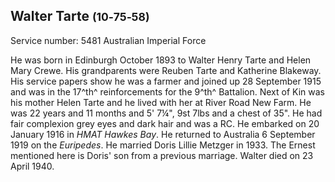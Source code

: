 ## Walter Tarte <small>(10‑75‑58)</small>

Service number: 5481 Australian Imperial Force 

He was born in Edinburgh October 1893 to Walter Henry Tarte and Helen Mary Crewe. His grandparents were Reuben Tarte and Katherine Blakeway. His service papers show he was a farmer and joined up 28 September 1915 and was in the 17^th^ reinforcements for the 9^th^ Battalion.
Next of Kin was his mother Helen Tarte and he lived with her at River Road New Farm. He was 22 years and 11 months and 5' 7¼", 9st 7lbs and a chest of 35". He had fair complexion grey eyes and dark hair and was a RC. He embarked on 20 January 1916 in *HMAT Hawkes Bay*. He returned to Australia 6 September 1919 on the *Euripedes*. He married Doris Lillie Metzger in 1933. The Ernest mentioned here is Doris' son from a previous marriage. Walter died on 23 April 1940.
